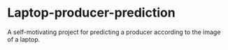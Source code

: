 # Laptop-producer-prediction
A self-motivating project for predicting a producer according to the image of a laptop.
